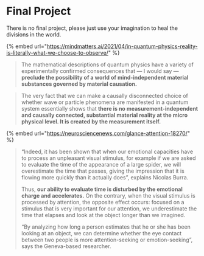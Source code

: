 # Final Project

There is no final project, please just use your imagination to heal the divisions in the world.

{% embed url="https://mindmatters.ai/2021/04/in-quantum-physics-reality-is-literally-what-we-choose-to-observe/" %}

> The mathematical descriptions of quantum physics have a variety of experimentally confirmed consequences that — I would say — **preclude the possibility of a world of mind-independent material substances governed by material causation.**

> The very fact that we can make a causally disconnected choice of whether wave or particle phenomena are manifested in a quantum system essentially shows that **there is no measurement-independent and causally connected, substantial material reality at the micro physical level. It is created by the measurement itself.**

{% embed url="https://neurosciencenews.com/glance-attention-18270/" %}



> “Indeed, it has been shown that when our emotional capacities have to process an unpleasant visual stimulus, for example if we are asked to evaluate the time of the appearance of a large spider, we will overestimate the time that passes, giving the impression that it is flowing more quickly than it actually does”, explains Nicolas Burra.
>
> Thus, **our ability to evaluate time is disturbed by the emotional charge and accelerates.** On the contrary, when the visual stimulus is processed by attention, the opposite effect occurs: focused on a stimulus that is very important for our attention, we underestimate the time that elapses and look at the object longer than we imagined.
>
> “By analyzing how long a person estimates that he or she has been looking at an object, we can determine whether the eye contact between two people is more attention-seeking or emotion-seeking”, says the Geneva-based researcher.

